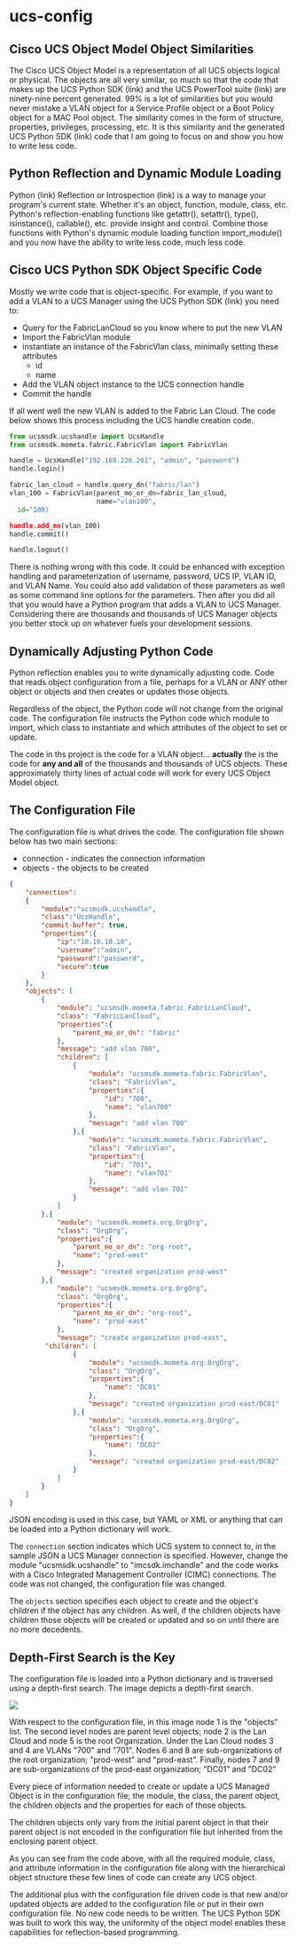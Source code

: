# ucs-config

## Cisco UCS Object Model Object Similarities
The Cisco UCS Object Model is a representation of all UCS objects logical or physical. The objects are all very similar, so much so that the code that makes up the UCS Python SDK (link) and the UCS PowerTool suite (link) are ninety-nine percent generated. 99% is a lot of similarities but you would never mistake a VLAN object for a Service Profile object or a Boot Policy object for a MAC Pool object. The similarity comes in the form of structure, properties, privileges, processing, etc. It is this similarity and the generated UCS Python SDK (link) code that I am going to focus on and show you how to write less code.

## Python Reflection and Dynamic Module Loading
Python (link) Reflection or Introspection (link) is a way to manage your program's current state. Whether it's an object, function, module, class, etc. Python's reflection-enabling functions like getattr(), setattr(), type(), isinstance(), callable(), etc. provide insight and control. Combine those functions with Python's dynamic module loading function import_module() and you now have the ability to write less code, much less code.

## Cisco UCS Python SDK Object Specific Code
Mostly we write code that is object-specific. For example, if you want to add a VLAN to a UCS Manager using the UCS Python SDK (link) you need to:

- Query for the FabricLanCloud so you know where to put the new VLAN
- Import the FabricVlan module
- instantiate an instance of the FabricVlan class, minimally setting these attributes
  - id
  - name
- Add the VLAN object instance to the UCS connection handle
- Commit the handle

If all went well the new VLAN is added to the Fabric Lan Cloud. The code below shows this process including the UCS handle creation code.

```Python
from ucsmsdk.ucshandle import UcsHandle
from ucsmsdk.mometa.fabric.FabricVlan import FabricVlan

handle = UcsHandle("192.168.220.201", "admin", "password")
handle.login()

fabric_lan_cloud = handle.query_dn("fabric/lan")
vlan_100 = FabricVlan(parent_mo_or_dn=fabric_lan_cloud,
                  	  name="vlan100", 
  id="100)

handle.add_mo(vlan_100)
handle.commit()

handle.logout()
```

There is nothing wrong with this code. It could be enhanced with exception handling and parameterization of username, password, UCS IP, VLAN ID, and VLAN Name. You could also add validation of those parameters as well as some command line options for the parameters. Then after you did all that you would have a Python program that adds a VLAN to UCS Manager. Considering there are thousands and thousands of UCS Manager objects you better stock up on whatever fuels your development sessions.

## Dynamically Adjusting Python Code
Python reflection enables you to write dynamically adjusting code. Code that reads object configuration from a file, perhaps for a VLAN or ANY other object or objects and then creates or updates those objects.

Regardless of the object, the Python code will not change from the original code.  The configuration file instructs the Python code which module to import, which class to instantiate and which attributes of the object to set or update.

The code in ths project is the code for a VLAN object... **actually** the is the code for **any and all** of the thousands and thousands of UCS objects. These approximately thirty lines of actual code will work for every UCS Object Model object.

## The Configuration File
The configuration file is what drives the code. The configuration file shown below has two main sections:

 - connection - indicates the connection information
 - objects - the objects to be created

```JSON
{
    "connection":
    {
        "module":"ucsmsdk.ucshandle",
        "class":"UcsHandle",
        "commit-buffer": true,
        "properties":{
            "ip":"10.10.10.10",
            "username":"admin",
            "password":"password",
            "secure":true
        }
    },
    "objects": [
        {
            "module": "ucsmsdk.mometa.fabric.FabricLanCloud",
            "class": "FabricLanCloud",
            "properties":{
                "parent_mo_or_dn": "fabric"
            },
            "message": "add vlan 700",
            "children": [
                {
                    "module": "ucsmsdk.mometa.fabric.FabricVlan",
                    "class": "FabricVlan",
                    "properties":{
                        "id": "700",
                        "name": "vlan700"
                    },
                    "message": "add vlan 700"
                },{
                    "module": "ucsmsdk.mometa.fabric.FabricVlan",
                    "class": "FabricVlan",
                    "properties":{
                        "id": "701",
                        "name": "vlan701"
                    },
                    "message": "add vlan 701"
                }
            ]
        },{
            "module": "ucsmsdk.mometa.org.OrgOrg",
            "class": "OrgOrg",
            "properties":{
                "parent_mo_or_dn": "org-root",
                "name": "prod-west"
            },
            "message": "created organization prod-west"
        },{
            "module": "ucsmsdk.mometa.org.OrgOrg",
		    "class": "OrgOrg",
		    "properties":{
                "parent_mo_or_dn": "org-root",
			    "name": "prod-east"
            },
            "message": "create organization prod-east",
		 "children": [
                {
                    "module": "ucsmsdk.mometa.org.OrgOrg",
			        "class": "OrgOrg",
			        "properties":{
				        "name": "DC01"
                    },
                    "message": "created organization prod-east/DC01"
                },{
                    "module": "ucsmsdk.mometa.org.OrgOrg",
                    "class": "OrgOrg",
                    "properties":{
                        "name": "DC02"
                    },
                    "message": "created organization prod-east/DC02"
                }
            ]
        }
    ]
}
```

JSON encoding is used in this case, but YAML or XML or anything that can be loaded into a Python dictionary will work.

The `connection` section indicates which UCS system to connect to, in the sample JSON a UCS Manager connection is specified. However, change the module "ucsmsdk.ucshandle" to "imcsdk.imchandle" and the code works with a Cisco Integrated Management Controller (CIMC) connections. The code was not changed, the configuration file was changed.

The `objects` section specifies each object to create and the object's children if the object has any children. As well, if the children objects have children those objects will be created or updated and so on until there are no more decedents.

  ## Depth-First Search is the Key
The configuration file is loaded into a Python dictionary and is traversed using a depth-first search. The image depicts a depth-first search.

![](python/ucsm/images/dfs.jpg)

With respect to the configuration file, in this image node 1 is the "objects" list. The second level nodes are parent level objects; node 2 is the Lan Cloud and node 5 is the root Organization. Under the Lan Cloud nodes 3 and 4 are VLANs "700" and "701". Nodes 6 and 8 are sub-organizations of the root organization; "prod-west" and "prod-east". Finally, nodes 7 and 9 are sub-organizations of the prod-east organization; "DC01" and "DC02"

Every piece of information needed to create or update a UCS Managed Object is in the configuration file; the module, the class, the parent object, the children objects and the properties for each of those objects.

The children objects only vary from the initial parent object in that their parent object is not encoded in the configuration file but inherited from the enclosing parent object.

As you can see from the code above, with all the required module, class, and attribute information in the configuration file along with the hierarchical object structure these few lines of code can create any UCS object.

The additional plus with the configuration file driven code is that new and/or updated objects are added to the configuration file or put in their own configuration file. No new code needs to be written.
The UCS Python SDK was built to work this way, the uniformity of the object model enables these capabilities for reflection-based programming.


